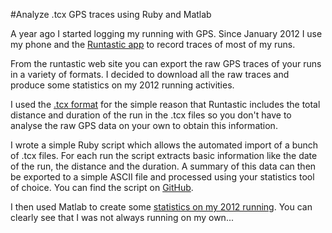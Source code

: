 #Analyze .tcx GPS traces using Ruby and Matlab

A year ago I started logging my running with GPS. Since January 2012 I use my phone and the [Runtastic app](http://www.runtastic.com/en/apps/runtastic "Runtastic") to record traces of most of my runs. 

From the runtastic web site you can export the raw GPS traces of your runs in a variety of formats. I decided to download all the raw traces and produce some statistics on my 2012 running activities.

I used the [.tcx format](http://en.wikipedia.org/wiki/Training_Center_XML "GPX exchange format") for the simple reason that Runtastic includes the total distance and duration of the run in the .tcx files so you don't have to analyse the raw GPS data on your own to obtain this information.

I wrote a simple Ruby script which allows the automated import of a bunch of .tcx files. For each run the script extracts basic information like the date of the run, the distance and the duration. A summary of this data can then be exported to a simple ASCII file and processed using your statistics tool of choice. You can find the script on [GitHub](https://github.com/tobiashenn/tcxGPSimporter "tax").

I then used Matlab to create some [statistics on my 2012 running](http://tobi.site44.com/running2012/running2012.html). You can clearly see that I was not always running on my own...